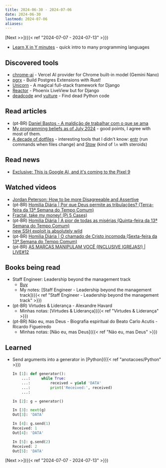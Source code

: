 ```yaml
---
title: 2024-06-30 - 2024-07-06
date: 2024-06-30
lastmod: 2024-07-06
aliases:
---
```

[Next >>]({{< ref "2024-07-07 - 2024-07-13" >}})

- [Learn X in Y minutes](https://learnxinyminutes.com/) - quick intro to many programming languages
## Discovered tools
- [chrome-ai](https://github.com/jeasonstudio/chrome-ai) - Vercel AI provider for Chrome built-in model (Gemini Nano)
- [pgrx](https://github.com/pgcentralfoundation/pgrx) - Build Postgres Extensions with Rust!
- [Unicorn](https://www.django-unicorn.com/docs/) -  A magical full-stack framework for Django
- [Reactor](https://github.com/edelvalle/reactor/) - Phoenix LiveView but for Django
- [deadcode](https://github.com/albertas/deadcode) and [vulture](https://github.com/jendrikseipp/vulture) -  Find dead Python code

## Read articles
- (pt-BR) [Daniel Bastos - A maldição de trabalhar com o que se ama](https://daniellbastos.substack.com/p/a-maldicao-de-trabalhar-com-o-que)
- [My programming beliefs as of July 2024](https://evanhahn.com/programming-beliefs-as-of-july-2024/) - good points, I agree with most of them.
- [A decade of dotfiles](https://evanhahn.com/a-decade-of-dotfiles/) - interesting tools that I didn't know: [entr](https://eradman.com/entrproject/) (run commands when files change) and [Stow](https://www.gnu.org/software/stow/) (kind of `ln` with steroids)

## Read news
- [Exclusive: This is Google AI, and it's coming to the Pixel 9](https://www.androidauthority.com/google-ai-recall-pixel-9-3456399/)

## Watched videos
- [Jordan Peterson: How to be more Disagreeable and Assertive](https://www.youtube.com/watch?v=s6H9AIVP08w)
- (pt-BR) [Homilia Diária | Por que Deus permite as tribulações? (Terça-feira da 13ª Semana do Tempo Comum)](https://www.youtube.com/watch?v=WOhEPpwAao4)
- [Fractal, take my money! (Pi 5 Cases)](https://www.youtube.com/watch?v=rV8v40MKFik)
- (pt-BR) [Homilia Diária | A pior de todas as misérias (Quinta-feira da 13ª Semana do Tempo Comum)](https://www.youtube.com/watch?v=8ANraeSL_wg)
- [new SSH exploit is absolutely wild](https://www.youtube.com/watch?v=Rj3sTAMYNQk)
- (pt-BR) [Homilia Diária | O chamado de Cristo incomoda (Sexta-feira da 13ª Semana do Tempo Comum)](https://www.youtube.com/watch?v=9FOyaX3rZBQ)
- (pt-BR) [AS MARCAS MANIPULAM VOCÊ (INCLUSIVE IGREJAS!) | LIVE#12](https://www.youtube.com/watch?v=4z7KBiSYgqM)

## Books being read
- Staff Engineer: Leadership beyond the management track
	- [Buy](https://staffeng.com/book)
	- My notes: [Staff Engineer - Leadership beyond the management track]({{< ref "Staff Engineer - Leadership beyond the management track" >}})
- (pt-BR) Virtudes & Liderança - Alexandre Havard
	- Minhas notas: [Virtudes & Liderança]({{< ref "Virtudes & Liderança" >}})
- (pt-BR) Não eu, mas Deus - Biografia espiritual do Beato Carlo Acutis - Ricardo Figueiredo
	- Minhas notas: [Não eu, mas Deus]({{< ref "Não eu, mas Deus" >}})


## Learned
- Send arguments into a generator in [Python]({{< ref "anotacoes/Python" >}})
	```python
	In [1]: def generator():
	    ...:     while True:
	    ...:         received = yield 'DATA'
	    ...:         print('Received:', received)
	    ...:

	In [2]: g = generator()

	In [3]: next(g)
	Out[3]: 'DATA'

	In [4]: g.send(1)
	Received: 1
	Out[4]: 'DATA'

	In [5]: g.send(2)
	Received: 2
	Out[5]: 'DATA'
	```

[Next >>]({{< ref "2024-07-07 - 2024-07-13" >}})
